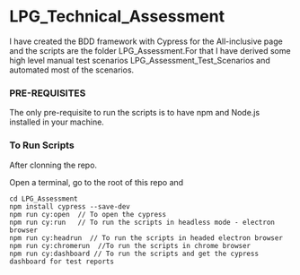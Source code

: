 # LPG_Technical_Assessment

I have created the BDD framework with Cypress for the All-inclusive page and the scripts are the folder LPG_Assessment.For that I have derived some high level manual test scenarios LPG_Assessment_Test_Scenarios and automated most of the scenarios.

### PRE-REQUISITES ###

The only pre-requisite to run the scripts is to have npm and Node.js installed in your machine. 

### To Run Scripts ###

After clonning the repo.

Open a terminal, go to the root of this repo and

```
cd LPG_Assessment
npm install cypress --save-dev  
npm run cy:open  // To open the cypress
npm run cy:run   // To run the scripts in headless mode - electron browser
npm run cy:headrun  // To run the scripts in headed electron browser
npm run cy:chromerun  //To run the scripts in chrome browser
npm run cy:dashboard // To run the scripts and get the cypress dashboard for test reports

```
